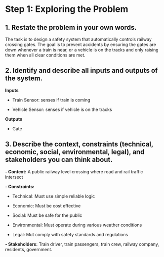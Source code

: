 # Step 1: Exploring the Problem 

## 1. Restate the problem in your own words. 
The task is to design a safety system that automatically controls railway crossing gates. The goal is to prevent accidents by ensuring the gates are down whenever a train is near, or a vehicle is on the tracks and only raising them when all clear conditions are met. 

## 2. Identify and describe all inputs and outputs of the system. 

**Inputs**

  - Train Sensor: senses if train is coming 

  - Vehicle Sensor: senses if vehicle is on the tracks 

**Outputs**

  - Gate 

## 3. Describe the context, constraints (technical, economic, social, environmental, legal), and stakeholders you can think about. 

**- Context:** A public railway level crossing where road and rail traffic intersect 

**- Constraints:**

  - Technical: Must use simple reliable logic 

  - Economic: Must be cost effective 

  - Social: Must be safe for the public 

  - Environmental: Must operate during various weather conditions 

  - Legal: Mut comply with safety standards and regulations 

**- Stakeholders:** Train driver, train passengers, train crew, railway company, residents, government. 
